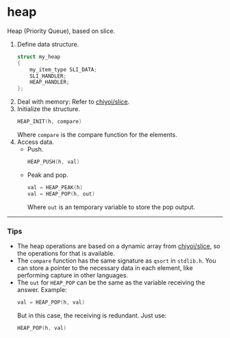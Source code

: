 # heap
Heap (Priority Queue), based on slice.
1. Define data structure.
    ```c
    struct my_heap
    {
        my_item_type SLI_DATA;
        SLI_HANDLER;
        HEAP_HANDLER;
    };
2. Deal with memory: Refer to [chiyoi/slice](https://github.com/chiyoi/slice).
3. Initialize the structure.
    ```c
    HEAP_INIT(h, compare)
    ```
    Where `compare` is the compare function for the elements.
4. Access data.
    - Push.
        ```c
        HEAP_PUSH(h, val)
        ```
    - Peak and pop.
        ```c
        val = HEAP_PEAK(h)
        val = HEAP_POP(h, out)
        ```
        Where `out` is an temporary variable to store the pop output.

---

### Tips
- The heap operations are based on a dynamic array from [chiyoi/slice](https://github.com/chiyoi/slice), so the operations for that is available.
- The `compare` function has the same signature as `qsort` in `stdlib.h`. You can store a pointer to the necessary data in each element, like performing capture in other languages.
- The `out` for `HEAP_POP` can be the same as the variable receiving the answer. Example:
    ```c
    val = HEAP_POP(h, val)
    ```
    But in this case, the receiving is redundant. Just use:
    ```c
    HEAP_POP(h, val)
    ```
